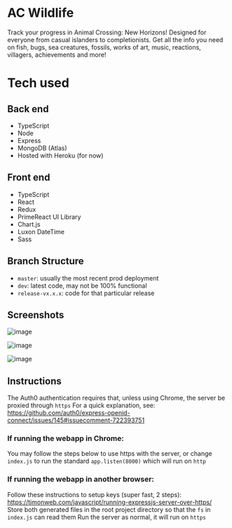 # AC Wildlife

Track your progress in Animal Crossing: New Horizons! Designed for everyone from casual islanders to completionists.
Get all the info you need on fish, bugs, sea creatures, fossils, works of art, music, reactions, villagers, achievements and more!

# Tech used

## Back end

- TypeScript
- Node
- Express
- MongoDB (Atlas)
- Hosted with Heroku (for now)

## Front end

- TypeScript
- React
- Redux
- PrimeReact UI Library
- Chart.js
- Luxon DateTime
- Sass

## Branch Structure

- `master`: usually the most recent prod deployment
- `dev`: latest code, may not be 100% functional
- `release-vx.x.x`: code for that particular release

## Screenshots

![image](https://user-images.githubusercontent.com/42755431/148669097-87499066-7a0d-44fe-9e7d-462d4f2f9cee.png)

![image](https://user-images.githubusercontent.com/42755431/148669074-e1818a96-5c13-461f-b0b9-6a3e11268e22.png)

![image](https://user-images.githubusercontent.com/42755431/148669093-b383530a-9b1f-4957-9a84-287e24b89b9d.png)

## Instructions

The Auth0 authentication requires that, unless using Chrome, the server be proxied through `https`
For a quick explanation, see: https://github.com/auth0/express-openid-connect/issues/145#issuecomment-722393751

### If running the webapp in Chrome:

You may follow the steps below to use https with the server, or change `index.js` to run the standard `app.listen(8000)` which will run on `http`

### If running the webapp in another browser:

Follow these instructions to setup keys (super fast, 2 steps): https://timonweb.com/javascript/running-expressjs-server-over-https/
Store both generated files in the root project directory so that the `fs` in `index.js` can read them
Run the server as normal, it will run on `https`

